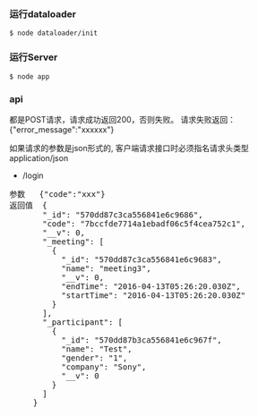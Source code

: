 ### 运行dataloader
```
$ node dataloader/init
```

### 运行Server
```
$ node app
```

### api
都是POST请求，请求成功返回200，否则失败。
请求失败返回：
{"error_message":"xxxxxx"}

如果请求的参数是json形式的, 客户端请求接口时必须指名请求头类型 application/json

* /login

<pre>
参数   {"code":"xxx"}
返回值  {
       "_id": "570dd87c3ca556841e6c9686",
       "code": "7bccfde7714a1ebadf06c5f4cea752c1",
       "__v": 0,
       "_meeting": [
         {
           "_id": "570dd87c3ca556841e6c9683",
           "name": "meeting3",
           "__v": 0,
           "endTime": "2016-04-13T05:26:20.030Z",
           "startTime": "2016-04-13T05:26:20.030Z"
         }
       ],
       "_participant": [
         {
           "_id": "570dd87b3ca556841e6c967f",
           "name": "Test",
           "gender": "1",
           "company": "Sony",
           "__v": 0
         }
       ]
     }
</pre>

